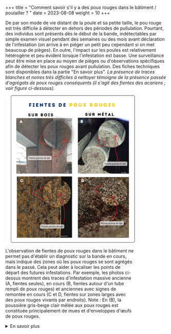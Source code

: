 +++
title = "Comment savoir s'il y a des poux rouges dans le bâtiment / poulailler ? "
date = 2023-08-08
weight = 10
+++


De par son mode de vie distant de la poule et sa petite taille, le pou rouge est très difficile à détecter en dehors des périodes de pullulation. Pourtant, des individus sont présents dès le début de la bande, indétectables par simple examen visuel pendant des semaines ou des mois avant déclaration de l'infestation (on arrive à en piéger un petit peu cependant si on met beaucoup de pièges). En outre, l'impact sur les poules est relativement hétérogène et peu évident lorsque l'infestation est basse. 
Une surveillance peut être mise en place au moyen de pièges ou d'observations spécifiques afin de détecter les poux rouges avant pullulation. Des fiches techniques sont disponibles dans la partie "En savoir plus". *La présence de traces blanches et noires très difficiles à nettoyer témoigne de la présence passée d'agrégats de poux rouges conséquents (il s'agit des fientes des acariens ; voir figure ci-dessous).*


<div class="img_largeur_max" style="width:80%">


![Fientes de poux rouges sur divers supports](/img/photos_fientes.webp)

L'observation de fientes de poux rouges dans le bâtiment ne permet pas d'établir un diagnostic sur la bande en cours, mais indique des zones où les poux rouges se sont agrégés dans le passé. Cela peut aider à localiser les points de départ des futures infestations. Par exemple, les photos ci-dessus montrent des traces d'infestation massive ancienne (A, fientes seules), en cours (B, fientes autour d'un tube rempli de poux rouges) et anciennes avec signes de remontée en cours (C et D, fientes sur zones larges avec des poux rouges vivants par endroits). Note : En (B), la poussière gris-beige clair mêlée aux poux rouges est constituée principalement de mues et d'enveloppes d'œufs de poux rouges.  

</div>

<details class = "en_savoir_plus">
    <summary>En savoir plus</summary>

-> fiche technique MiteControl biologie XXX
-> fiche technique Mitecontrol piège XXX

[Le saviez-vous](https://pourougepoule.fr/connaissance) n°[2](https://pourougepoule.fr/connaissance#slide_idr-2)

</details>
